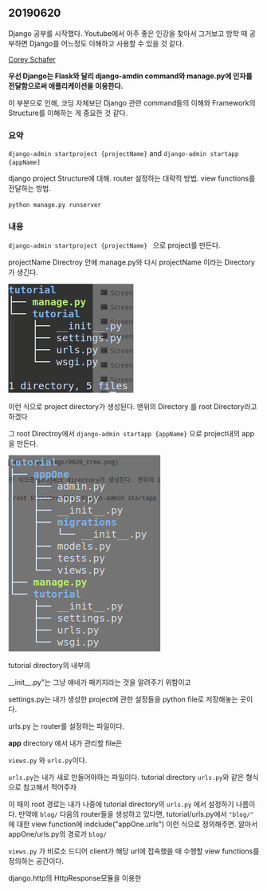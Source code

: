 ## 20190620

Django 공부를 시작했다. Youtube에서 아주 좋은 인강을 찾아서 그거보고 방학 때 공부하면 Django를 어느정도 이해하고 사용할 수 있을 것 같다.

[Corey Schafer ](https://www.youtube.com/watch?v=UmljXZIypDc&list=PL-osiE80TeTtoQCKZ03TU5fNfx2UY6U4p)

**우선 Django는 Flask와 달리 django-amdin command와 manage.py에 인자를 전달함으로써 애플리케이션을 이용한다.**

이 부분으로 인해, 코딩 자체보단 Django 관련 command들의 이해와 Framework의 Structure를 이해하는 게 중요한 것 같다.

### 요약

`django-admin startproject {projectName}`  and `django-admin startapp {appName]`

django project Structure에 대해. router 설정하는 대략적 방법. view functions를 전달하는 방법.

`python manage.py runserver`

### 내용

`django-admin startproject {projectName} `  으로 project를 만든다.

projectName Directroy 안에 manage.py와 다시 projectName 이라는 Directory가 생긴다.

![0620_tree](imgs/0620_tree.png)

이런 식으로 project directory가 생성된다. 맨위의 Directory 를 root Directory라고 하겠다

그 root Directroy에서 `django-admin startapp {appName}`  으로 project내의 app을 만든다.

![0620_tree2](imgs/0620_tree2.png)

tutorial directory의 내부의 

&#95;&#95;init&#95;&#95;.py"는 그냥 얘네가 패키지라는 것을 알려주기 위함이고

settings.py는 내가 생성한 project에 관한 설정들을 python file로 저장해놓는 곳이다.

urls.py 는 router를 설정하는 파일이다.

__app__ directory 에서 내가 관리할 file은

`views.py` 와 `urls.py`이다.

`urls.py`는 내가 새로 만들어야하는 파일이다. tutorial directory `urls.py`와 같은 형식으로 참고해서 적어주자

이 때의 root 경로는 내가 나중에 tutorial directory의 `urls.py` 에서 설정하기 나름이다. 만약에 `blog/` 다음의 router들을 생성하고 있다면, tutorial/urls.py에서 `"blog/"` 에 대한 view function에 indclude("appOne.urls") 이런 식으로 정의해주면. 알아서 appOne/urls.py의 경로가 `blog/` 

`views.py` 가 비로소 드디어 client가 해당 url에 접속했을 때 수행할 view functions를 정의하는 공간이다.

django.http의 HttpResponse모듈을 이용한
